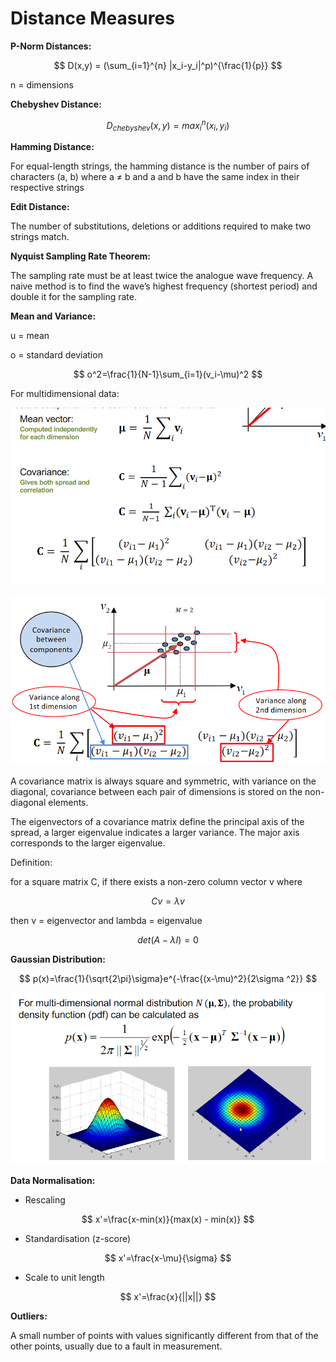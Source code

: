 # Distance Measures
**P-Norm Distances:**

$$ D(x,y) = (\sum_{i=1}^{n} |x_i-y_i|^p)^{\frac{1}{p}} $$

n = dimensions

**Chebyshev Distance:**

$$ D_{chebyshev}(x,y) = max_{i}^{n}(x_i, y_i) $$

**Hamming Distance:**

For equal-length strings, the hamming distance is the number of pairs of characters (a, b) where a ≠ b and a and b have the same index in their respective strings

**Edit Distance:**

The number of substitutions, deletions or additions required to make two strings match.

**Nyquist Sampling Rate Theorem:**

The sampling rate must be at least twice the analogue wave frequency. A naive method is to find the wave’s highest frequency (shortest period) and double it for the sampling rate.

**Mean and Variance:**

u = mean

o = standard deviation

$$ o^2=\frac{1}{N-1}\sum_{i=1}(v_i-\mu)^2 $$

For multidimensional data:

![Untitled](c92f2581_Untitled.png)

![Untitled](8fc6728e_Untitled.png)

A covariance matrix is always square and symmetric, with variance on the diagonal, covariance between each pair of dimensions is stored on the non-diagonal elements.

The eigenvectors of a covariance matrix define the principal axis of the spread, a larger eigenvalue indicates a larger variance. The major axis corresponds to the larger eigenvalue.

Definition:

for a square matrix C, if there exists a non-zero column vector v where

$$ Cv=\lambda v $$

then v = eigenvector and lambda = eigenvalue

$$ det(A-\lambda I)=0 $$

**Gaussian Distribution:**

$$ p(x)=\frac{1}{\sqrt{2\pi}\sigma}e^{-\frac{(x-\mu)^2}{2\sigma ^2}} $$

![Untitled](a47dfc23_Untitled.png)

**Data Normalisation:**

- Rescaling 

$$ x'=\frac{x-min(x)}{max(x) - min(x)} $$

- Standardisation (z-score) 

$$ x'=\frac{x-\mu}{\sigma} $$

- Scale to unit length 

$$ x'=\frac{x}{||x||} $$

**Outliers:**

A small number of points with values significantly different from that of the other points, usually due to a fault in measurement.

<br/>


